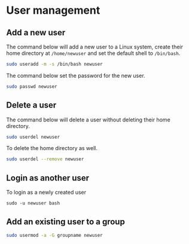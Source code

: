 # User management

## Add a new user
The command below will add a new user to a Linux system, create their home directory at `/home/newuser` and set the default shell to `/bin/bash`.

```bash
sudo useradd -m -s /bin/bash newuser
```

The command below set the password for the new user.
```bash
sudo passwd newuser
```

## Delete a user
The command below will delete a user without deleting their home directory.

```bash
sudo userdel newuser
```
 To delete the home directory as well.
 ```bash
 sudo userdel --remove newuser
 ```
## Login as another user
To login as a newly created user
```
sudo -u newuser bash
```

## Add an existing user to a group
```bash
sudo usermod -a -G groupname newuser
```